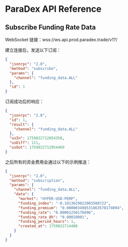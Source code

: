 # ParaDex API Reference

## Subscribe Funding Rate Data

WebSocket 链接：wss://ws.api.prod.paradex.trade/v1?/

建立连接后，发送以下订阅：

```json
{
  "jsonrpc": "2.0",
  "method": "subscribe",
  "params": {
    "channel": "funding_data.ALL"
  },
  "id": 1
}
```

订阅成功后的响应：

```json
{
  "jsonrpc": "2.0",
  "id": 1,
  "result": {
    "channel": "funding_data.ALL"
  },
  "usIn": 1759822712054358,
  "usDiff": 111,
  "usOut": 1759822712054469
}
```

之后所有的资金费用会通过以下的示例推送：

```json
{
  "jsonrpc": "2.0",
  "method": "subscription",
  "params": {
    "channel": "funding_data.ALL",
    "data": {
      "market": "HYPER-USD-PERP",
      "funding_index": "-0.1013629022003508722",
      "funding_premium": "0.000003498531863578174094",
      "funding_rate": "0.00001250176896",
      "funding_rate_8h": "0.00010001",
      "funding_period_hours": 1,
      "created_at": 1759822714408
    }
  }
}
```
